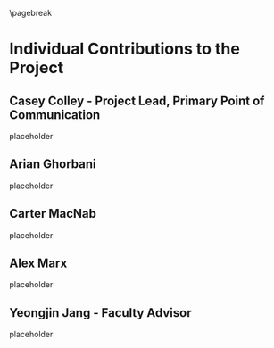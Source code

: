 \pagebreak

# Individual Contributions to the Project

## Casey Colley - Project Lead, Primary Point of Communication

placeholder

## Arian Ghorbani

placeholder

## Carter MacNab

placeholder

## Alex Marx

placeholder

## Yeongjin Jang - Faculty Advisor

placeholder
